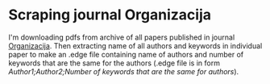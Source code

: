 # Scraping journal Organizacija

I'm downloading pdfs from archive of all papers published in journal [Organizacija](http://organizacija.fov.uni-mb.si/index.php/organizacija/index). Then extracting name of all authors and keywords in individual paper to make an .edge file containing name of authors and number of keywords that are the same for the authors (.edge file is in form *Author1;Author2;Number of keywords that are the same for authors*).
